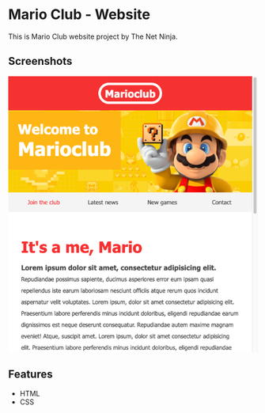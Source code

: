 # Mario Club - Website

This is Mario Club website project by The Net Ninja.


## Screenshots

<img src="./img/marioclub.png">
  
## Features

- HTML
- CSS


  